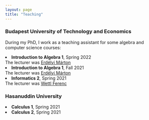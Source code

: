 ```yaml
---
layout: page
title: "Teaching"
---
```

<h3>Budapest University of Technology and Economics</h3>
<p>During my PhD, I work as a teaching assistant for some algebra and computer science courses:</p>
<li><b>Introduction to Algebra 1</b>, Spring 2022 <br>The lecturer was <a href="https://math.bme.hu/~merdelyi/">Erdélyi Márton</a></li>
<li><b>Introduction to Algebra 1</b>, Fall 2021 <br>The lecturer was <a href="https://math.bme.hu/~merdelyi/">Erdélyi Márton</a></li>
<li><b>Informatics 2</b>, Spring 2021 <br>The lecturer was <a href="https://algebra.math.bme.hu/wettl-ferenc">Wettl Ferenc</a></li>

<h3>Hasanuddin University</h3>
<li><b>Calculus 1</b>, Spring 2021</li>
<li><b>Calculus 2</b>, Spring 2021</li>

